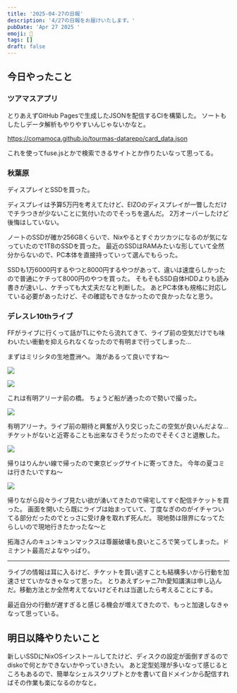 ```yaml
---
title: '2025-04-27の日報'
description: '4/27の日報をお届けいたします。'
pubDate: 'Apr 27 2025 '
emoji: 🦊
tags: []
draft: false
---
```


## 今日やったこと

### ツアマスアプリ

とりあえずGitHub Pagesで生成したJSONを配信するCIを構築した。
ソートもしたしデータ解析もやりやすいんじゃないかなと。

https://comamoca.github.io/tourmas-datarepo/card_data.json

これを使ってfuse.jsとかで検索できるサイトとか作りたいなって思ってる。

### 秋葉原

ディスプレイとSSDを買った。

ディスプレイは予算5万円を考えてたけど、EIZOのディスプレイが一瞥しただけでチラつきが少ないことに気付いたのでそっちを選んだ。
2万オーバーしたけど後悔はしていない。

ノートのSSDが確か256GBくらいで、Nixやるとすぐカツカツになるのが気になっていたので1TBのSSDを買った。
最近のSSDはRAMみたいな形していて全然分からないので、PC本体を直接持っていって選んでもらった。

SSDも1万6000円するやつと8000円するやつがあって、違いは速度らしかったので普通にケチって8000円のやつを買った。
そもそもSSD自体HDDよりも読み書きが速いし、ケチっても大丈夫だなと判断した。
あとPC本体も規格に対応している必要があったけど、その確認もできなかったので良かったなと思う。

### デレスレ10thライブ

FFがライブに行くって話がTLにやたら流れてきて、ライブ前の空気だけでも味わいたい衝動を抑えられなくなったので有明まで行ってしまった...

まずはミリシタの生地豊洲へ。 海があるって良いですね〜

![](/images/2025-04-28-035635.png)

![](/images/2025-04-28-035647.png)

これは有明アリーナ前の橋。 ちょうど船が通ったので勢いで撮った。

![](/images/2025-04-28-035720.png)

有明アリーナ。ライブ前の期待と興奮が入り交じったこの空気が良いんだよな...
チケットがないと近寄ることも出来なさそうだったのでそそくさと退散した。

![](/images/2025-04-28-035759.png)

帰りはりんかい線で帰ったので東京ビッグサイトに寄ってきた。
今年の夏コミは行きたいですね〜

![](/images/2025-04-28-035837.png)

帰りながら段々ライブ見たい欲が湧いてきたので帰宅してすぐ配信チケットを買った。
画面を開いたら既にライブは始まっていて、丁度なぎののがイチャついてる部分だったのでとっさに受け身を取れず死んだ。
現地勢は限界になってたらしいので現地行きたかったな〜と

拓海さんのキュンキュンマックスは尊厳破壊も良いところで笑ってしまった。ドミナント最高だよなやっぱり。

---

ライブの情報は耳に入るけど、チケットを買い逃すことも結構多いから行動を加速させていかなきゃなって思った。
とりあえずシャニ7th愛知講演は申し込んだ。移動方法とか全然考えてないけどそれは当選したら考えることにする。

最近自分の行動が遅すぎると感じる機会が増えてきたので、もっと加速しなきゃなって思っている。

## 明日以降やりたいこと

新しいSSDにNixOSインストールしてたけど、ディスクの設定が面倒すぎるのでdiskoで何とかできないかやっていきたい。
あと定型処理が多いなって感じるところもあるので、簡単なシェルスクリプトとかを書いて自ドメインから配信すればその作業も楽になるのかなと。
